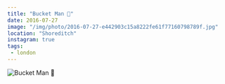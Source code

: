 ```yaml
---
title: "Bucket Man 🚀"
date: 2016-07-27
image: "/img/photo/2016-07-27-e442903c15a8222fe61f77160798789f.jpg"
location: "Shoreditch"
instagram: true
tags:
 - london
---
```


![Bucket Man 🚀](/img/photo/2016-07-27-e442903c15a8222fe61f77160798789f.jpg)
